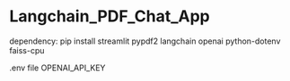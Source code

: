 # Langchain_PDF_Chat_App

dependency:
pip install streamlit pypdf2 langchain openai python-dotenv faiss-cpu


.env file
OPENAI_API_KEY
